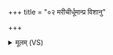 +++
title = "०२ मरीचीर्धूमान्प्र विशानु"

+++
<details><summary>मूलम् (VS)</summary>

मरी॑चीर्धू॒मान्प्र वि॒शानु॑ पाप्मन्नुदा॒रान्ग॑च्छो॒त वा॑ नीहा॒रान्।  
न॒दीनां॒ फेनाँ॒ अनु॒ तान्वि न॑श्य भ्रूण॒घ्नि पू॑षन्दुरि॒तानि॑ मृक्ष्व ॥
</details>
